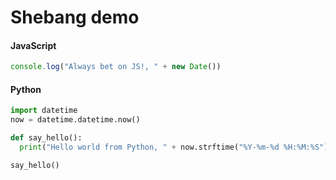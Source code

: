 # Shebang demo

#### JavaScript

```js {"terminalRows":"2"}
console.log("Always bet on JS!, " + new Date())

```

#### Python

```python {"id":"01HG7EGG30W7YJNT6C083GVANW","terminalRows":"2"}
import datetime
now = datetime.datetime.now()

def say_hello():
  print("Hello world from Python, " + now.strftime("%Y-%m-%d %H:%M:%S"))

say_hello()

```
